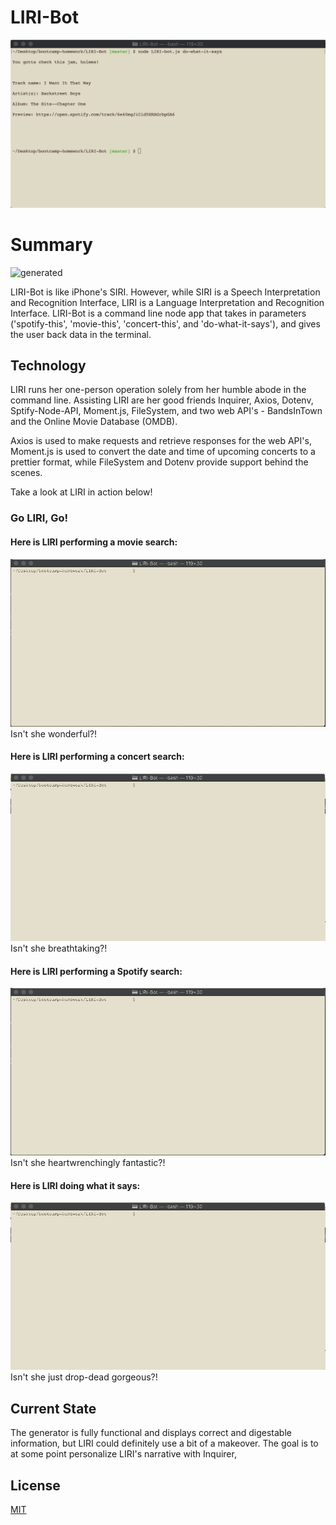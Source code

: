 # LIRI-Bot

![opener](images/bot-screenshot.png)

# Summary

![generated](assets/images/genereated-screenshot.png)

LIRI-Bot is like iPhone's SIRI. However, while SIRI is a Speech Interpretation and Recognition Interface, LIRI is a Language Interpretation and Recognition Interface. LIRI-Bot is a command line node app that takes in parameters ('spotify-this', 'movie-this', 'concert-this', and 'do-what-it-says'), and gives the user back data in the terminal.

## Technology

LIRI runs her one-person operation solely from her humble abode in the command line. Assisting LIRI are her good friends Inquirer, Axios, Dotenv, Sptify-Node-API, Moment.js, FileSystem, and two web API's - BandsInTown and the Online Movie Database (OMDB). 

Axios is used to make requests and retrieve responses for the web API's, Moment.js is used to convert the date and time of upcoming concerts to a prettier format, while FileSystem and Dotenv provide support behind the scenes.

Take a look at LIRI in action below!

<!-- gifs here -->
### Go LIRI, Go!

#### Here is LIRI performing a movie search:
![opener](images/LIRI-movie-gif.gif)
Isn't she wonderful?!

#### Here is LIRI performing a concert search:
![opener](images/LIRI-concert-gif.gif)
Isn't she breathtaking?!

#### Here is LIRI performing a Spotify search:
![opener](images/LIRI-spotify-gif.gif)
Isn't she heartwrenchingly fantastic?!

#### Here is LIRI doing what it says:
![opener](images/LIRI-what-it-says-gif.gif)
Isn't she just drop-dead gorgeous?!


## Current State

The generator is fully functional and displays correct and digestable information, but LIRI could definitely use a bit of a makeover. The goal is to at some point personalize LIRI's narrative with Inquirer, 

## License
[MIT](https://choosealicense.com/licenses/mit/)
